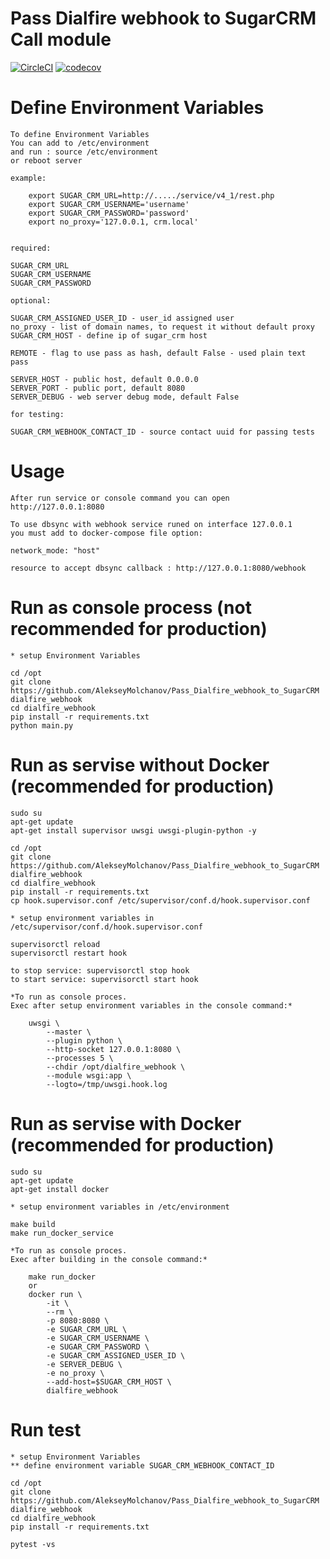 # Pass Dialfire webhook to SugarCRM Call module

[![CircleCI](https://circleci.com/gh/AlekseyMolchanov/Pass_Dialfire_webhook_to_SugarCRM.svg?style=svg)](https://circleci.com/gh/AlekseyMolchanov/Pass_Dialfire_webhook_to_SugarCRM)
[![codecov](https://codecov.io/gh/AlekseyMolchanov/Pass_Dialfire_webhook_to_SugarCRM/branch/master/graph/badge.svg)](https://codecov.io/gh/AlekseyMolchanov/Pass_Dialfire_webhook_to_SugarCRM)


# Define Environment Variables

    To define Environment Variables
    You can add to /etc/environment
    and run : source /etc/environment
    or reboot server

    example:

        export SUGAR_CRM_URL=http://...../service/v4_1/rest.php
        export SUGAR_CRM_USERNAME='username'
        export SUGAR_CRM_PASSWORD='password'
        export no_proxy='127.0.0.1, crm.local'
      

    required:

    SUGAR_CRM_URL
    SUGAR_CRM_USERNAME
    SUGAR_CRM_PASSWORD 

    optional:

    SUGAR_CRM_ASSIGNED_USER_ID - user_id assigned user
    no_proxy - list of domain names, to request it without default proxy
    SUGAR_CRM_HOST - define ip of sugar_crm host

    REMOTE - flag to use pass as hash, default False - used plain text pass
    
    SERVER_HOST - public host, default 0.0.0.0
    SERVER_PORT - public port, default 8080
    SERVER_DEBUG - web server debug mode, default False

    for testing:

    SUGAR_CRM_WEBHOOK_CONTACT_ID - source contact uuid for passing tests

# Usage

    After run service or console command you can open 
    http://127.0.0.1:8080

    To use dbsync with webhook service runed on interface 127.0.0.1
    you must add to docker-compose file option:
    
    network_mode: "host"

    resource to accept dbsync callback : http://127.0.0.1:8080/webhook


# Run as console process (not recommended for production)

    * setup Environment Variables
    
    cd /opt
    git clone https://github.com/AlekseyMolchanov/Pass_Dialfire_webhook_to_SugarCRM dialfire_webhook
    cd dialfire_webhook
    pip install -r requirements.txt
    python main.py
    

# Run as servise without Docker (recommended for production)

    sudo su
    apt-get update
    apt-get install supervisor uwsgi uwsgi-plugin-python -y

    cd /opt
    git clone https://github.com/AlekseyMolchanov/Pass_Dialfire_webhook_to_SugarCRM dialfire_webhook
    cd dialfire_webhook
    pip install -r requirements.txt
    cp hook.supervisor.conf /etc/supervisor/conf.d/hook.supervisor.conf

    * setup environment variables in /etc/supervisor/conf.d/hook.supervisor.conf

    supervisorctl reload
    supervisorctl restart hook

    to stop service: supervisorctl stop hook
    to start service: supervisorctl start hook

    *To run as console proces.
    Exec after setup environment variables in the console command:*
    
        uwsgi \
            --master \
            --plugin python \
            --http-socket 127.0.0.1:8080 \
            --processes 5 \
            --chdir /opt/dialfire_webhook \
            --module wsgi:app \
            --logto=/tmp/uwsgi.hook.log


# Run as servise with Docker (recommended for production)

    sudo su
    apt-get update
    apt-get install docker
    
    * setup environment variables in /etc/environment

    make build
    make run_docker_service

    *To run as console proces.
    Exec after building in the console command:*
    
        make run_docker
        or
        docker run \
            -it \
            --rm \
            -p 8080:8080 \
            -e SUGAR_CRM_URL \
            -e SUGAR_CRM_USERNAME \
            -e SUGAR_CRM_PASSWORD \
            -e SUGAR_CRM_ASSIGNED_USER_ID \
            -e SERVER_DEBUG \
            -e no_proxy \
            --add-host=$SUGAR_CRM_HOST \
            dialfire_webhook


# Run test

    * setup Environment Variables
    ** define environment variable SUGAR_CRM_WEBHOOK_CONTACT_ID

    cd /opt
    git clone https://github.com/AlekseyMolchanov/Pass_Dialfire_webhook_to_SugarCRM dialfire_webhook
    cd dialfire_webhook
    pip install -r requirements.txt

    pytest -vs